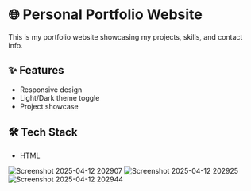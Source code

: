 # 🌐 Personal Portfolio Website

This is my portfolio website showcasing my projects, skills, and contact info.

## ✨ Features
- Responsive design
- Light/Dark theme toggle
- Project showcase

## 🛠️ Tech Stack
- HTML

![Screenshot 2025-04-12 202907](https://github.com/user-attachments/assets/5897bf88-0e7a-4a06-a48d-2e9755d22691)
![Screenshot 2025-04-12 202925](https://github.com/user-attachments/assets/42fc2baa-e06c-4324-a054-785e3b48b3df)
![Screenshot 2025-04-12 202944](https://github.com/user-attachments/assets/ed57cc85-e203-4504-a5f0-5623160fd1f5)



